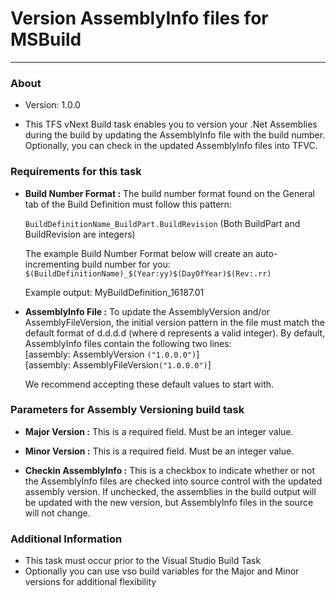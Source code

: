 Version AssemblyInfo files for MSBuild
====

* * *
### About

- Version: 1.0.0

- This TFS vNext Build task enables you to version your .Net Assemblies during the build by updating the AssemblyInfo file with the build number.  Optionally, you can check in the updated AssemblyInfo files into TFVC.



### Requirements for this task
- **Build Number Format :**  The build number format found on the General tab of the Build Definition must follow this pattern: <br />

	`BuildDefinitionName_BuildPart.BuildRevision` (Both BuildPart and BuildRevision are integers) <br />

	The example Build Number Format below will create an auto-incrementing build number for you: <br />
`$(BuildDefinitionName)_$(Year:yy)$(DayOfYear)$(Rev:.rr)`

	Example output:  MyBuildDefinition_16187.01
    

- **AssemblyInfo File :**  To update the AssemblyVersion and/or AssemblyFileVersion, the initial version pattern in the file must match the default format of d.d.d.d (where d represents a valid integer).  By default, AssemblyInfo files contain the following two lines:<br />
[assembly: AssemblyVersion `("1.0.0.0")`]<br />
[assembly: AssemblyFileVersion`("1.0.0.0")`]

	We recommend accepting these default values to start with.

### Parameters for Assembly Versioning build task
- **Major Version :**  This is a required field.  Must be an integer value.

- **Minor Version :**  This is a required field.  Must be an integer value.

- **Checkin AssemblyInfo :**  This is a checkbox to indicate whether or not the AssemblyInfo files are checked into source control with the updated assembly version.  If unchecked, the assemblies in the build output will be updated with the new version, but AssemblyInfo files in the source will not change.


### Additional Information
- This task must occur prior to the Visual Studio Build Task
- Optionally you can use vso build variables for the Major and Minor versions for additional flexibility


